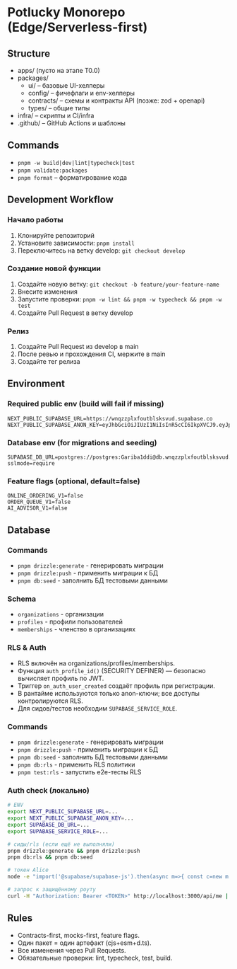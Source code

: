 # Potlucky Monorepo (Edge/Serverless-first)

## Structure

- apps/ (пусто на этапе T0.0)
- packages/
  - ui/ – базовые UI-хелперы
  - config/ – фичефлаги и env-хелперы
  - contracts/ – схемы и контракты API (позже: zod + openapi)
  - types/ – общие типы
- infra/ – скрипты и CI/infra
- .github/ – GitHub Actions и шаблоны

## Commands

- `pnpm -w build|dev|lint|typecheck|test`
- `pnpm validate:packages`
- `pnpm format` – форматирование кода

## Development Workflow

### Начало работы

1. Клонируйте репозиторий
2. Установите зависимости: `pnpm install`
3. Переключитесь на ветку develop: `git checkout develop`

### Создание новой функции

1. Создайте новую ветку: `git checkout -b feature/your-feature-name`
2. Внесите изменения
3. Запустите проверки: `pnpm -w lint && pnpm -w typecheck && pnpm -w test`
4. Создайте Pull Request в ветку develop

### Релиз

1. Создайте Pull Request из develop в main
2. После ревью и прохождения CI, мержите в main
3. Создайте тег релиза

## Environment

### Required public env (build will fail if missing)

```
NEXT_PUBLIC_SUPABASE_URL=https://wnqzzplxfoutblsksvud.supabase.co
NEXT_PUBLIC_SUPABASE_ANON_KEY=eyJhbGciOiJIUzI1NiIsInR5cCI6IkpXVCJ9.eyJpc3MiOiJzdXBhYmFzZSIsInJlZiI6InducXp6cGx4Zm91dGJsc2tzdnVkIiwicm9sZSI6ImFub24iLCJpYXQiOjE3NTYzNTI2OTUsImV4cCI6MjA3MTkyODY5NX0.xKBvnarYHs3qAV1ug5HVNBdfiERMOGv23gCZWYfvFtk
```

### Database env (for migrations and seeding)

```
SUPABASE_DB_URL=postgres://postgres:Gariba1ddi@db.wnqzzplxfoutblsksvud.supabase.co:6543/postgres?sslmode=require
```

### Feature flags (optional, default=false)

```
ONLINE_ORDERING_V1=false
ORDER_QUEUE_V1=false
AI_ADVISOR_V1=false
```

## Database

### Commands

- `pnpm drizzle:generate` - генерировать миграции
- `pnpm drizzle:push` - применить миграции к БД
- `pnpm db:seed` - заполнить БД тестовыми данными

### Schema

- `organizations` - организации
- `profiles` - профили пользователей
- `memberships` - членство в организациях

### RLS & Auth

- RLS включён на organizations/profiles/memberships.
- Функция `auth_profile_id()` (SECURITY DEFINER) — безопасно вычисляет профиль по JWT.
- Триггер `on_auth_user_created` создаёт профиль при регистрации.
- В рантайме используются только anon-ключи; все доступы контролируются RLS.
- Для сидов/тестов необходим `SUPABASE_SERVICE_ROLE`.

### Commands

- `pnpm drizzle:generate` - генерировать миграции
- `pnpm drizzle:push` - применить миграции к БД
- `pnpm db:seed` - заполнить БД тестовыми данными
- `pnpm db:rls` - применить RLS политики
- `pnpm test:rls` - запустить e2e-тесты RLS

### Auth check (локально)

```bash
# ENV
export NEXT_PUBLIC_SUPABASE_URL=...
export NEXT_PUBLIC_SUPABASE_ANON_KEY=...
export SUPABASE_DB_URL=...
export SUPABASE_SERVICE_ROLE=...

# сиды/rls (если ещё не выполняли)
pnpm drizzle:generate && pnpm drizzle:push
pnpm db:rls && pnpm db:seed

# токен Alice
node -e "import('@supabase/supabase-js').then(async m=>{ const c=new m.createClient(process.env.NEXT_PUBLIC_SUPABASE_URL,process.env.NEXT_PUBLIC_SUPABASE_ANON_KEY,{auth:{persistSession:false}}); const {data}=await c.auth.signInWithPassword({email:'alice@example.com',password:'Passw0rd!'}); console.log(data.session.access_token) })"

# запрос к защищённому роуту
curl -H "Authorization: Bearer <TOKEN>" http://localhost:3000/api/me | jq
```

## Rules

- Contracts-first, mocks-first, feature flags.
- Один пакет = один артефакт (cjs+esm+d.ts).
- Все изменения через Pull Requests.
- Обязательные проверки: lint, typecheck, test, build.
